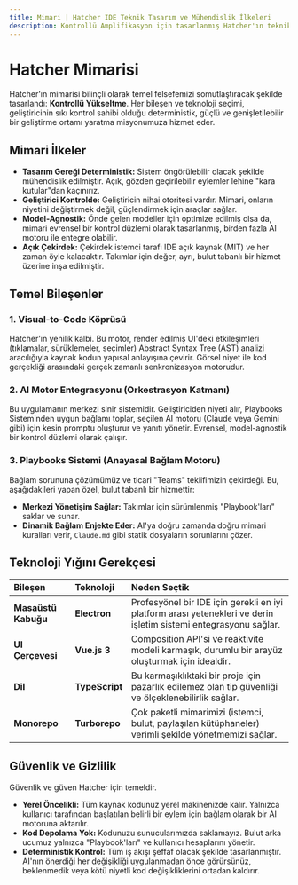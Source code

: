 ```yaml
---
title: Mimari | Hatcher IDE Teknik Tasarım ve Mühendislik İlkeleri
description: Kontrollü Amplifikasyon için tasarlanmış Hatcher'ın teknik mimarisini keşfedin. Deterministik tasarım, model-agnostik yaklaşım ve açık kaynak mühendislik ilkeleri hakkında öğrenin.
---
```


# Hatcher Mimarisi

Hatcher'ın mimarisi bilinçli olarak temel felsefemizi somutlaştıracak şekilde tasarlandı: **Kontrollü Yükseltme**. Her bileşen ve teknoloji seçimi, geliştiricinin sıkı kontrol sahibi olduğu deterministik, güçlü ve genişletilebilir bir geliştirme ortamı yaratma misyonumuza hizmet eder.

## Mimari İlkeler

- **Tasarım Gereği Deterministik:** Sistem öngörülebilir olacak şekilde mühendislik edilmiştir. Açık, gözden geçirilebilir eylemler lehine "kara kutular"dan kaçınırız.
- **Geliştirici Kontrolde:** Geliştiricin nihai otoritesi vardır. Mimari, onların niyetini değiştirmek değil, güçlendirmek için araçlar sağlar.
- **Model-Agnostik:** Önde gelen modeller için optimize edilmiş olsa da, mimari evrensel bir kontrol düzlemi olarak tasarlanmış, birden fazla AI motoru ile entegre olabilir.
- **Açık Çekirdek:** Çekirdek istemci tarafı IDE açık kaynak (MIT) ve her zaman öyle kalacaktır. Takımlar için değer, ayrı, bulut tabanlı bir hizmet üzerine inşa edilmiştir.

## Temel Bileşenler

### 1. Visual-to-Code Köprüsü

Hatcher'ın yenilik kalbi. Bu motor, render edilmiş UI'deki etkileşimleri (tıklamalar, sürüklemeler, seçimler) Abstract Syntax Tree (AST) analizi aracılığıyla kaynak kodun yapısal anlayışına çevirir. Görsel niyet ile kod gerçekliği arasındaki gerçek zamanlı senkronizasyon motorudur.

### 2. AI Motor Entegrasyonu (Orkestrasyon Katmanı)

Bu uygulamanın merkezi sinir sistemidir. Geliştiriciden niyeti alır, Playbooks Sisteminden uygun bağlamı toplar, seçilen AI motoru (Claude veya Gemini gibi) için kesin promptu oluşturur ve yanıtı yönetir. Evrensel, model-agnostik bir kontrol düzlemi olarak çalışır.

### 3. Playbooks Sistemi (Anayasal Bağlam Motoru)

Bağlam sorununa çözümümüz ve ticari "Teams" teklifimizin çekirdeği. Bu, aşağıdakileri yapan özel, bulut tabanlı bir hizmettir:

- **Merkezi Yönetişim Sağlar:** Takımlar için sürümlenmiş "Playbook'ları" saklar ve sunar.
- **Dinamik Bağlam Enjekte Eder:** AI'ya doğru zamanda doğru mimari kuralları verir, `Claude.md` gibi statik dosyaların sorunlarını çözer.

## Teknoloji Yığını Gerekçesi

| Bileşen             | Teknoloji      | Neden Seçtik                                                                                                     |
| :------------------ | :------------- | :--------------------------------------------------------------------------------------------------------------- |
| **Masaüstü Kabuğu** | **Electron**   | Profesyönel bir IDE için gerekli en iyi platform arası yetenekleri ve derin işletim sistemi entegrasyonu sağlar. |
| **UI Çerçevesi**    | **Vue.js 3**   | Composition API'si ve reaktivite modeli karmaşık, durumlu bir arayüz oluşturmak için idealdir.                   |
| **Dil**             | **TypeScript** | Bu karmaşıklıktaki bir proje için pazarlık edilemez olan tip güvenliği ve ölçeklenebilirlik sağlar.              |
| **Monorepo**        | **Turborepo**  | Çok paketli mimarimizi (istemci, bulut, paylaşılan kütüphaneler) verimli şekilde yönetmemizi sağlar.             |

## Güvenlik ve Gizlilik

Güvenlik ve güven Hatcher için temeldir.

- **Yerel Öncelikli:** Tüm kaynak kodunuz yerel makinenizde kalır. Yalnızca kullanıcı tarafından başlatılan belirli bir eylem için bağlam olarak bir AI motoruna aktarılır.
- **Kod Depolama Yok:** Kodunuzu sunucularımızda saklamayız. Bulut arka ucumuz yalnızca "Playbook'ları" ve kullanıcı hesaplarını yönetir.
- **Deterministik Kontrol:** Tüm iş akışı şeffaf olacak şekilde tasarlanmıştır. AI'nın önerdiği her değişikliği uygulanmadan önce görürsünüz, beklenmedik veya kötü niyetli kod değişikliklerini ortadan kaldırır.
